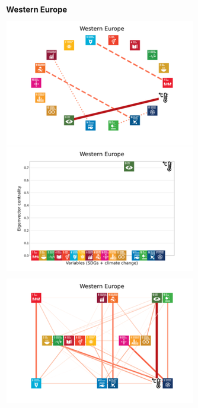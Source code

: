 ## Western Europe

<img src="../Western Europe/Western Europe_circular_network_logos.png">
<img src="../Western Europe/Western Europe_eigenvector_centrality.png">
<br>
<br>
<img src="../Western Europe/Western Europe_multipartite_network_logos_cluster.png">
